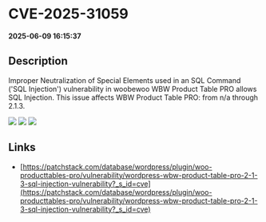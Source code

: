 # CVE-2025-31059

**2025-06-09 16:15:37**

## Description
Improper Neutralization of Special Elements used in an SQL Command ('SQL Injection') vulnerability in woobewoo WBW Product Table PRO allows SQL Injection. This issue affects WBW Product Table PRO: from n/a through 2.1.3.

![](https://img.shields.io/static/v1?label=Score&message=9.3&color=red)
![](https://img.shields.io/static/v1?label=Severity&message=CRITICAL&color=red)
![](https://img.shields.io/static/v1?label=CWE&message=SQL&color=green)

## Links
- [https://patchstack.com/database/wordpress/plugin/woo-producttables-pro/vulnerability/wordpress-wbw-product-table-pro-2-1-3-sql-injection-vulnerability?_s_id=cve](https://patchstack.com/database/wordpress/plugin/woo-producttables-pro/vulnerability/wordpress-wbw-product-table-pro-2-1-3-sql-injection-vulnerability?_s_id=cve)
